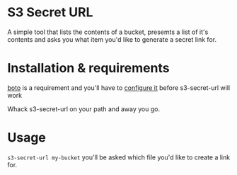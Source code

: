 # S3 Secret URL

A simple tool that lists the contents of a bucket, presemts a list of
it's contents and asks you what item you'd like to generate a secret
link for.


# Installation & requirements

[boto][1] is a requirement and you'll have to [configure it][2] before
s3-secret-url will work

Whack s3-secret-url on your path and away you go.

# Usage

`s3-secret-url my-bucket` you'll be asked which file you'd like to
create a link for.



[1]: https://github.com/boto/boto
[2]: http://code.google.com/p/boto/wiki/BotoConfig
